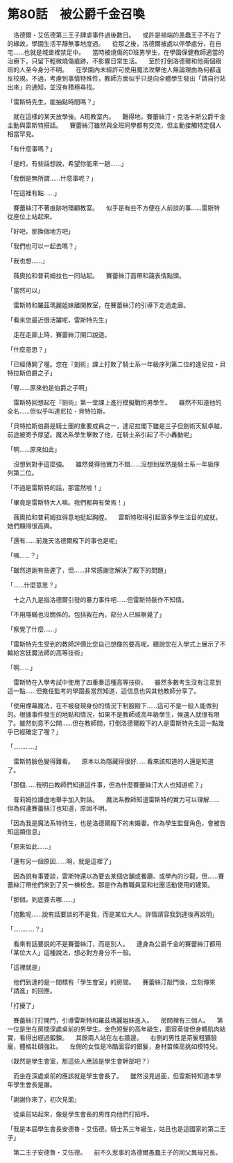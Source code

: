# 第80話　被公爵千金召喚

　洛德爾・艾伍德第三王子肆虐事件過後數日。
　或許是禍端的愚蠢王子不在了的緣故，學園生活平靜無事地度過。
　從那之後，洛德爾被處以停學處分，在自宅……也就是城堡裡禁足中。
　當時被燒傷的D班男學生，在學園保健教師適當的治療下，只留下輕微燒傷痕跡，不影響日常生活。
　至於打倒洛德爾和他兩個跟班的人至今身分不明。
　在學園內未經許可使用魔法攻擊他人無論理由為何都違反校規。不過，考慮到事情特殊性，教師方面似乎只是向全體學生發出「請自行站出來」的通知，並沒有積極尋找。

「雷斯特先生，能抽點時間嗎？」

　就在這樣的某天放學後。A班教室內。
　難得地，賽蕾絲汀・克洛卡斯公爵千金主動與雷斯特搭話。
　賽蕾絲汀雖然與全班同學都有交流，但主動接觸特定個人相當罕見。

「有什麼事嗎？」

「是的，有些話想說，希望你能來一趟……」

「我倒是無所謂……什麼事呢？」

「在這裡有點……」

　賽蕾絲汀不著痕跡地環顧教室。
　似乎是有些不方便在人前談的事……雷斯特從座位上站起來。

「好吧，那換個地方吧」

「我們也可以一起去嗎？」

「我也想……」

　薇奧拉和普莉姆拉也一同站起。
　賽蕾絲汀面帶和藹表情點頭。

「當然可以」

　雷斯特和羅茲瑪麗姐妹離開教室，在賽蕾絲汀的引導下走過走廊。

「看來您最近很活躍呢，雷斯特先生」

　走在走廊上時，賽蕾絲汀開口說道。

「什麼意思？」

「已經傳開了喔。您在『劍術』課上打敗了騎士系一年級序列第二位的達尼拉・貝特拉斯伯爵之子」

「喔……原來他是伯爵之子啊」

　雷斯特回想起在『劍術』第一堂課上進行模擬戰的男學生。
　雖然不知道他的全名……但似乎叫達尼拉・貝特拉斯。

「貝特拉斯伯爵是騎士團的重要成員之一，達尼拉閣下雖是三子但劍術天賦卓越，前途被寄予厚望。魔法系學生擊敗了他，在騎士系引起了不小轟動呢」

「啊……原來如此」

　沒想到對手這麼強。
　雖然覺得他實力不錯……沒想到居然是騎士系一年級序列第二位。

「不過是雷斯特的話，那當然啦！」

「畢竟是雷斯特大人嘛。我們都與有榮焉！」

　薇奧拉和普莉姆拉得意地挺起胸膛。
　雷斯特取得引起眾多學生注目的成就，她們顯得很高興。

「還有……前幾天洛德爾殿下的事也是呢」

「咦……？」

「雖然道謝有些遲了，但……非常感謝您解決了殿下的問題」

「……什麼意思？」

　十之八九是指洛德爾引發的暴力事件吧……但雷斯特裝作不知情。

「不用隱瞞也沒關係的。包括我在內，部分人已經察覺了」

「察覺了什麼……」

「雷斯特先生受到的教師評價比您自己想像的要高呢。聽說您在入學式上展示了不輸給宮廷魔法師的高等技術」

「啊……」

　雷斯特在入學考試中使用了四重奏這種高等技術。
　雖然多數考生沒有注意到這一點……但擔任監考的學園長當然知道，這信息也與其他教師分享了。

「使用煙幕魔法，在不被發現身份的情況下制服殿下……這可不是一般人能做到的。根據事件發生的地點和情況，如果不是教師或高年級學生，候選人就很有限了。雖然刻意不公開……但在教師間，打倒洛德爾殿下的人是雷斯特先生這一點幾乎已經確定了喔？」

「…………」

　雷斯特臉色變得難看。
　原本以為隱藏得很好……看來該知道的人還是知道了。

「那個……我明白教師們知道這件事，但為什麼賽蕾絲汀大人也知道呢？」

　普莉姆拉謙虛地舉手加入對話。
　魔法系教師知道雷斯特的實力可以理解……但為何連賽蕾絲汀也知道，原因不明。

「因為我是魔法系特待生，也是洛德爾殿下的未婚妻。作為學生監督角色，會被告知這類信息」

「原來如此……」

「還有另一個原因……啊，就是這裡了」

　因為說有事要談，雷斯特還以為要去某個店鋪或餐廳、或學內的沙龍，但……賽蕾絲汀帶他們來到了另一棟校舍。那是作為教職員室和社團活動使用的建築。

「那個，到底要去哪……」

「抱歉呢……說有話要談的不是我，而是某位大人。詳情請容我到達後再說明」

「…………？」

　看來有話要說的不是賽蕾絲汀，而是別人。
　連身為公爵千金的賽蕾絲汀都用「某位大人」這種說法，想必對方身分不一般。

「這裡就是」

　他們到達的是一間標有「學生會室」的房間。
　賽蕾絲汀敲門後，立刻傳來「請進」的回應。

「打擾了」

　賽蕾絲汀打開門，引導雷斯特和羅茲瑪麗姐妹進入。
　房間裡有三個人。
　第一位是坐在房間深處桌前的男學生。金色短髮的高年級生，面容英俊但身體肌肉結實，看得出經過鍛鍊。
　其餘兩人站在左右牆邊。
　右側的男性是茶髮粗獷臉龐，體格壯碩強壯。
　左側的女性是冷酷面容的銀髮，身材苗條高挑如模特兒。

（既然是學生會室，那這些人應該是學生會幹部吧？）

　而坐在深處桌前的應該就是學生會長了。
　雖然沒見過面，但雷斯特知道本學年學生會長是誰。

「謝謝你來了，初次見面」

　從桌前站起來，像是學生會長的男性向他們打招呼。

「我是本屆學生會長安德魯・艾伍德。騎士系三年級生，姑且也是這國家的第二王子」

　第二王子安德魯・艾伍德。
　前不久惹事的洛德爾愚蠢王子的同父異母兄長。